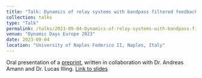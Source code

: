 ```yaml
---
title: "Talk: Dynamics of relay systems with bandpass filtered feedback"
collection: talks
type: "Talk"
permalink: /talks/2023-09-04-Dynamics-of-relay-systems-with-bandpass-filtered-feedback
venue: "Dynamic Days Europe 2023"
date: 2023-09-04
location: "University of Naples Federico II, Naples, Italy"
---
```


Oral presentation of a [preprint](https://pierceryan.github.io/publication/2022-03-21-Dynamics-of-a-time-delayed-relay-system), written in collaboration with Dr. Andreas Amann and Dr. Lucas Illing. [Link to slides](https://pierceryan.github.io/files/siam_ds23_symbolic_dynamics_of_a_driven_time_delay_system.pdf)
